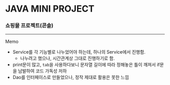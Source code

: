# JAVA MINI PROJECT  
### 쇼핑몰 프로젝트(콘솔)
---
Memo
- Service를 각 기능별로 나누었어야 하는데, 하나의 Service에서 진행함.
  - 나누려고 했으나, 시간관계상 그대로 진행하기로 함. 
- print문이 많고, `tab`을 사용하다보니 문자열 길이에 따라 정해놓은 틀이 깨져서 if문을 남발하여 코드 가독성 저하
- Dao를 인터페이스로 만들었으나, 정작 제대로 활용은 못한 느낌
